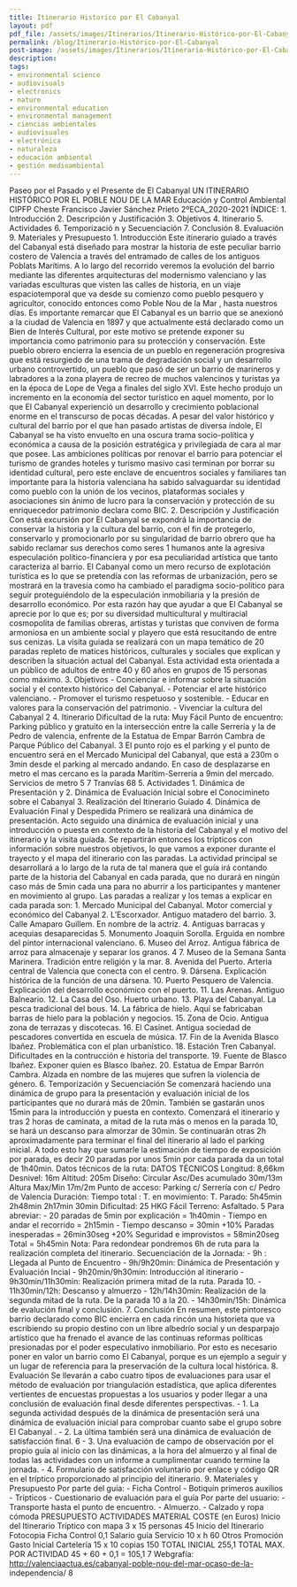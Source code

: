 ```yaml
---
title: Itinerario Historico por El Cabanyal
layout: pdf
pdf_file: /assets/images/Itinerarios/Itinerario-Histórico-por-El-Cabanyal.pdf
permalink: /blog/Itinerario-Histórico-por-El-Cabanyal
post-image: /assets/images/Itinerarios/Itinerario-Histórico-por-El-Cabanyal_thumbnail.png
description:
tags:
- environmental science
- audiovisuals
- electronics
- nature
- environmental education
- environmental management
- ciencias ambientales
- audiovisuales
- electrónica
- naturaleza
- educación ambiental
- gestión medioambiental
---
```


Paseo por el Pasado y el Presente de El Cabanyal UN ITINERARIO HISTÓRICO POR EL POBLE NOU DE LA MAR Educación y Control Ambiental CIPFP Cheste Francisco Javier Sánchez Prieto 2ºECA\_2020-2021 ÍNDICE: 1. Introducción 2. Descripción y Justificación 3. Objetivos 4. Itinerario 5. Actividades 6. Temporizació n y Secuenciación 7. Conclusión 8. Evaluación 9. Materiales y Presupuesto 1. Introducción Este itinerario guiado a través del Cabanyal está diseñado para mostrar la historia de este peculiar barrio costero de Valencia a través del entramado de calles de los antiguos Poblats Marítims. A lo largo del recorrido veremos la evolución del barrio mediante las diferentes arquitecturas del modernismo valenciano y las variadas esculturas que visten las calles de historia, en un viaje espaciotemporal que va desde su comienzo como pueblo pesquero y agricultor, conocido entonces como Poble Nou de la Mar , hasta nuestros días. Es importante remarcar que El Cabanyal es un barrio que se anexionó a la ciudad de Valencia en 1897 y que actualmente está declarado como un Bien de Interés Cultural, por este motivo se pretende exponer su importancia como patrimonio para su protección y conservación. Este pueblo obrero encierra la esencia de un pueblo en regeneración progresiva que está resurgiedo de una trama de degradación social y un desarrollo urbano controvertido, un pueblo que pasó de ser un barrio de marineros y labradores a la zona playera de recreo de muchos valencinos y turistas ya en la época de Lope de Vega a finales del siglo XVI. Este hecho produjo un incremento en la economía del sector turístico en aquel momento, por lo que El Cabanyal experienció un desarrollo y crecimiento poblacional enorme en el transcurso de pocas décadas. A pesar del valor histórico y cultural del barrio por el que han pasado artistas de diversa índole, El Cabanyal se ha visto envuelto en una oscura trama socio-política y económica a causa de la posición estratégica y privilegiada de cara al mar que posee. Las ambiciones políticas por renovar el barrio para potenciar el turismo de grandes hoteles y turismo masivo casi terminan por borrar su identidad cultural, pero este enclave de encuentros sociales y familiares tan importante para la historia valenciana ha sabido salvaguardar su identidad como pueblo con la unión de los vecinos, plataformas sociales y asociaciones sin ánimo de lucro para la conservación y protección de su enriquecedor patrimonio declara como BIC. 2. Descripción y Justificación Con está excursión por El Cabanyal se expondrá la importancia de conservar la historia y la cultura del barrio, con el fin de protegerlo, conservarlo y promocionarlo por su singularidad de barrio obrero que ha sabido reclamar sus derechos como seres 1 humanos ante la agresiva especulación político-financiera y por esa peculiaridad artística que tanto caracteriza al barrio. El Cabanyal como un mero recurso de explotación turística es lo que se pretendía con las reformas de urbanización, pero se mostrará en la travesía como ha cambiado el paradigma socio-político para seguir proteguiéndolo de la especulación inmobiliaria y la presión de desarrollo económico. Por esta razón hay que ayudar a que El Cabanyal se aprecie por lo que es; por su diversidad multicultural y multiracial cosmopolita de familias obreras, artistas y turistas que conviven de forma armoniosa en un ambiente social y playero que está resucitando de entre sus cenizas. La visita guiada se realizará con un mapa temático de 20 paradas repleto de matices históricos, culturales y sociales que explican y describen la situación actual del Cabanyal. Esta actividad esta orientada a un público de adultos de entre 40 y 60 años en grupos de 15 personas como máximo. 3. Objetivos - Concienciar e informar sobre la situación social y el contexto histórico del Cabanyal. - Potenciar el arte histórico valenciano. - Promover el turismo respetuoso y sostenible. - Educar en valores para la conservación del patrimonio. - Vivenciar la cultura del Cabanyal 2 4. Itinerario Dificultad de la ruta: Muy Fácil Punto de encuentro: Parking público y gratuito en la intersección entre la calle Serrería y la de Pedro de valencia, enfrente de la Estatua de Empar Barrón Cambra de Parque Público del Cabanyal. 3 El punto rojo es el parking y el punto de encuentro será en el Mercado Municipal del Cabanyal, que está a 230m o 3min desde el parking al mercado andando. En caso de desplazarse en metro el mas cercano es la parada Marítim-Serrería a 9min del mercado. Servicios de metro 5 7 Tranvías 68 5. Actividades 1. Dinámica de Presentación y 2. Dinámica de Evaluación Inicial sobre el Conocimineto sobre el Cabanyal 3. Realización del Itinerario Guiado 4. Dinámica de Evaluación Final y Despedida Primero se realizará una dinámica de presentación. Acto seguido una dinámica de evaluación inicial y una introducción o puesta en contexto de la historia del Cabanyal y el motivo del itinerario y la visita guiada. Se repartirán entonces los trípticos con información sobre nuestros objetivos, lo que vamos a exponer durante el trayecto y el mapa del itinerario con las paradas. La actividad principal se desarrollará a lo largo de la ruta de tal manera que el guía irá contando parte de la historia del Cabanyal en cada parada, que no durará en ningún caso más de 5min cada una para no aburrir a los participantes y mantener en movimiento al grupo. Las paradas a realizar y los temas a explicar en cada parada son: 1. Mercado Municipal del Cabanyal. Motor comercial y económico del Cabanyal 2. L’Escorxador. Antiguo matadero del barrio. 3. Calle Amaparo Guillem. En nombre de la actriz. 4. Antiguas barracas y acequias desaparecidas 5. Monumento Joaquin Sorolla. Erguida en nombre del pintor internacional valenciano. 6. Museo del Arroz. Antigua fábrica de arroz para almacenaje y separar los granos. 4 7. Museo de la Semana Santa Marinera. Tradición entre religión y la mar. 8. Avenida del Puerto. Arteria central de Valencia que conecta con el centro. 9. Dársena. Explicación histórica de la función de una dársena. 10. Puerto Pesquero de Valencia. Explicación del desarrollo económico con el puerto. 11. Las Arenas. Antiguo Balneario. 12. La Casa del Oso. Huerto urbano. 13. Playa del Cabanyal. La pesca tradicional del bous. 14. La fábrica de hielo. Aquí se fabricaban barras de hielo para la población y negocios. 15. Zona de Ocio. Antigua zona de terrazas y discotecas. 16. El Casinet. Antigua sociedad de pescadores convertida en escuela de música. 17. Fin de la Avenida Blasco Ibañez. Problemática con el plan urbanístico. 18. Estación Tren Cabanyal. Dificultades en la contrucción e historia del transporte. 19. Fuente de Blasco Ibañez. Exponer quien es Blasco Ibañez. 20. Estatua de Empar Barrón Cambra. Alzada en nombre de las mujeres que sufren la violencia de género. 6. Temporización y Secuenciación Se comenzará haciendo una dinámica de grupo para la presentación y evaluación inicial de los participantes que no durará más de 20min. También se gastarán unos 15min para la introducción y puesta en contexto. Comenzará el itinerario y tras 2 horas de caminata, a mitad de la ruta más o menos en la parada 10, se hará un descanso para almorzar de 30min. Se continuarán otras 2h aproximadamente para terminar el final del itinerario al lado el parking inicial. A todo esto hay que sumarle la estimación de tiempo de exposición por parada, es decir 20 paradas por unos 5min por cada parada da un total de 1h40min. Datos técnicos de la ruta: DATOS TÉCNICOS Longitud: 8,66km Desnivel: 16m Altitud: 205m Diseño: Circular Asc/Des acumulado 30m/13m Altura Max/Min 17m/2m Punto de acceso: Parking c/ Serrería con c/ Pedro de Valencia Duración: Tiempo total : T. en movimiento: T. Parado: 5h45min 2h48min 2h17min 30min Dificultad: 25 HKG Fácil Terreno: Asfaltado. 5 Para abreviar: - 20 paradas de 5min por explicación = 1h40min - Tiempo en andar el recorrido = 2h15min - Tiempo descanso = 30min +10% Paradas inesperadas = 26min30seg +20% Seguridad e improvistos = 58min20seg Total = 5h45min Nota: Para redondear pondremos 6h de ruta para la realización completa del itinerario. Secuenciación de la Jornada: - 9h : Llegada al Punto de Encuentro - 9h/9h20min: Dinámica de Presentación y Evaluación Incial - 9h20min/9h30min: Introducción al itinerario - 9h30min/11h30min: Realización primera mitad de la ruta. Parada 10. - 11h30min/12h: Descanso y almuerzo - 12h/14h30min: Realización de la segunda mitad de la ruta. De la parada 10 a la 20. - 14h30min/15h: Dinámica de evalución final y conclusión. 7. Conclusión En resumen, este pintoresco barrio declarado como BIC encierra en cada rincón una historieta que va escribiendo su propio destino con un libre albedrío social y un desparpajo artístico que ha frenado el avance de las continuas reformas políticas presionadas por el poder especulativo inmobiliario. Por esto es necesario poner en valor un barrio como El Cabanyal, porque es un ejemplo a seguir y un lugar de referencia para la preservación de la cultura local histórica. 8. Evaluación Se llevarán a cabo cuatro tipos de evaluaciones para usar el método de evaluación por triangulación estadística, que aplica diferentes vertientes de encuestas propuestas a los usuarios y poder llegar a una conclusión de evaluación final desde diferentes perspectivas. - 1. La segunda actividad después de la dinámica de presentación será una dinámica de evaluación inicial para comprobar cuanto sabe el grupo sobre El Cabanyal . - 2. La última también será una dinámica de evaluación de satisfacción final. 6 - 3. Una evaluación de campo de observación por el propio guía al inicio con las dinámicas, a la hora del almuerzo y al final de todas las actividades con un informe a cumplimentar cuando termine la jornada. - 4. Formulario de satisfacción voluntario por enlace y código QR en el tríptico proporcionado al principio del itinerario. 9. Materiales y Presupuesto Por parte del guía: - Ficha Control - Botiquín primeros auxilios - Trípticos - Cuestionario de evaluación para el guía Por parte del usuario: - Transporte hasta el punto de encuentro. - Almuerzo. - Calzado y ropa cómoda PRESUPUESTO ACTIVIDADES MATERIAL COSTE (en Euros) Inicio del Itinerario Tríptico con mapa 3 x 15 personas 45 Inicio del Itinerario Fotocopia Ficha Control 0,1 Salario guía Servicio 10 x h 60 Otros Promoción Gasto Inicial Cartelería 15 x 10 copias 150 TOTAL INICIAL 255,1 TOTAL MAX. POR ACTIVIDAD 45 + 60 + 0,1 = 105,1 7 Webgrafía: http://valenciaactua.es/cabanyal-poble-nou-del-mar-ocaso-de-la- independencia/ 8

